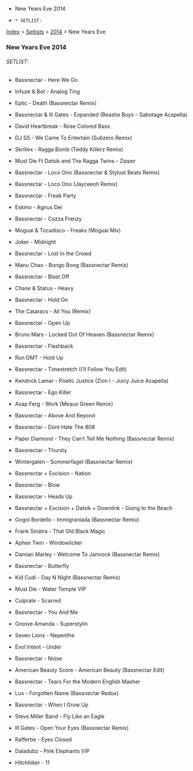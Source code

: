   * New Years Eve 2014
  *     * SETLIST:

[Index](https://Www.reddit.com/r/bassnectar/wiki/index) >
[Setlists](https://www.reddit.com/r/bassnectar/wiki/interactive/setlists) >
[2014](https://www.reddit.com/r/bassnectar/wiki/interactive/setlists/2014) >
New Years Eve

### New Years Eve 2014

###### SETLIST:

  * Bassnectar - Here We Go

  * Infuze & Bot - Analog Ting

  * Eptic - Death (Bassnectar Remix)

  * Bassnectar & Ill Gates - Expanded (Beastie Boys – Sabotage Acapella)

  * David Heartbreak - Rose Colored Bass

  * DJ SS - We Came To Entertain (Subzero Remix)

  * Skrillex - Ragga Bomb (Teddy Killerz Remix)

  * Must Die Ft Datsik and The Ragga Twins - Zipper

  * Bassnectar - Loco Ono (Bassnectar & Stylust Beats Remix)

  * Bassnectar - Loco Ono (Jayceeoh Remix)

  * Bassnectar - Freak Party

  * Eskmo - Agnus Dei

  * Bassnectar - Cozza Frenzy

  * Moguai & Tocadisco - Freaks (Moguai Mix)

  * Joker - Midnight

  * Bassnectar - Lost In the Crowd

  * Manu Chao - Bongo Bong (Bassnectar Remix)

  * Bassnectar - Blast Off

  * Chase & Status - Heavy

  * Bassnectar - Hold On

  * The Cataracs - All You (Remix)

  * Bassnectar - Open Up

  * Bruno Mars - Locked Out Of Heaven (Bassnectar Remix)

  * Bassnectar - Flashback

  * Run DMT - Hold Up

  * Bassnectar - Timestretch (I’ll Follow You Edit)

  * Kendrick Lamar - Poetic Justice (Zion I - Juicy Juice Acapella)

  * Bassnectar - Ego Killer

  * Asap Ferg - Work (Meaux Green Remix)

  * Bassnectar - Above And Beyond

  * Bassnectar - Dont Hate The 808

  * Paper Diamond - They Can’t Tell Me Nothing (Bassnectar Remix)

  * Bassnectar - Thursty

  * Wintergaten - Sommerfagel (Bassnectar Remix)

  * Bassnectar + Excision - Nation

  * Bassnectar - Blow

  * Bassnectar - Heads Up

  * Bassnectar + Excision + Datsik + Downlink - Going to the Beach

  * Gogol Bordello - Immigraniada (Bassnectar Remix)

  * Frank Sinatra - That Old Black Magic

  * Aphex Twin - Windowlicker

  * Damian Marley - Welcome To Jamrock (Bassnectar Remix)

  * Bassnectar - Butterfly

  * Kid Cudi - Day N Night (Bassnectar Remix)

  * Must Die - Water Temple VIP

  * Culprate - Scarred

  * Bassnectar - You And Me

  * Groove Amanda - Superstylin

  * Seven Lions - Nepenthe

  * Evol Intent - Under

  * Bassnectar - Noise

  * American Beauty Score - American Beauty (Bassnectar Edit)

  * Bassnectar - Tears For the Modern English Masher

  * Lux - Forgotten Name (Bassnectar Redux)

  * Bassnectar - When I Grow Up

  * Steve Miller Band - Fly Like an Eagle

  * Ill Gates - Open Your Eyes (Bassnectar Remix)

  * Raffertie - Eyes Closed

  * Daladubz - Pink Elephants VIP

  * Hitchhiker - 11

